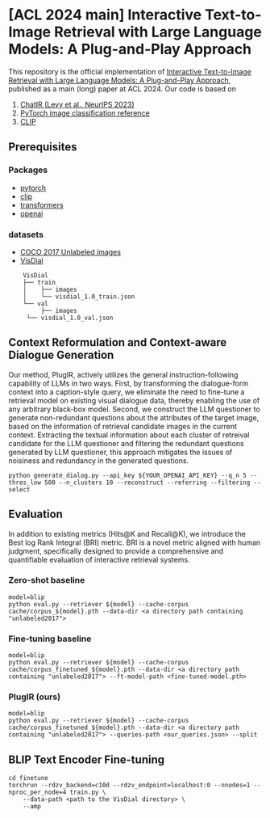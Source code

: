 # [ACL 2024 main] Interactive Text-to-Image Retrieval with Large Language Models: A Plug-and-Play Approach

This repository is the official implementation of [Interactive Text-to-Image Retrieval with Large Language Models: A Plug-and-Play Approach](https://arxiv.org/abs/2406.03411), published as a main (long) paper at ACL 2024.
Our code is based on
1. [ChatIR (Levy et al., NeurIPS 2023)](https://github.com/levymsn/ChatIR)
2. [PyTorch image classification reference](https://github.com/pytorch/vision/tree/main/references/classification)
3. [CLIP](https://github.com/openai/CLIP)

## Prerequisites
### Packages
* [pytorch](https://pytorch.org/get-started/locally/)
* [clip](https://github.com/openai/CLIP)
* [transformers](https://github.com/huggingface/transformers)
* [openai](https://openai.com/index/openai-api/)
### datasets
* [COCO 2017 Unlabeled images](http://images.cocodataset.org/zips/unlabeled2017.zip)
* [VisDial](https://visualdialog.org/data)
```
    VisDial  
    ├── train                    
    │    ├── images          
    │    └── visdial_1.0_train.json                
    └── val
         ├── images  
	 └── visdial_1.0_val.json
```
## Context Reformulation and Context-aware Dialogue Generation
Our method, PlugIR, actively utilizes the general instruction-following capability of LLMs in two ways. First, by transforming the dialogue-form context into a caption-style query, we eliminate the need to fine-tune a retrieval model on existing visual dialogue data, thereby enabling the use of any arbitrary black-box model. Second, we construct the LLM questioner to generate non-redundant questions about the attributes of the target image, based on the information of retrieval candidate images in the current context. Extracting the textual information about each cluster of retreival candidate for the LLM questioner and filtering the redundant questions generated by LLM questioner, this approach mitigates the issues of noisiness and redundancy in the generated questions.
```PlugIR
python generate_dialog.py --api_key ${YOUR_OPENAI_API_KEY} --q_n 5 --thres_low 500 --n_clusters 10 --reconstruct --referring --filtering --select
```

## Evaluation
In addition to existing metrics (Hits@K and Recall@K), we introduce the Best log Rank Integral (BRI) metric. BRI is a novel metric aligned with human judgment, specifically designed to provide a comprehensive and quantifiable evaluation of interactive retrieval systems.
### Zero-shot baseline
```zero-shot
model=blip
python eval.py --retriever ${model} --cache-corpus cache/corpus_${model}.pth --data-dir <a directory path containing "unlabeled2017">
```
### Fine-tuning baseline
```fine-tuned
model=blip
python eval.py --retriever ${model} --cache-corpus cache/corpus_finetuned_${model}.pth --data-dir <a directory path containing "unlabeled2017"> --ft-model-path <fine-tuned-model.pth>
```
### PlugIR (ours)
```PlugIR
model=blip
python eval.py --retriever ${model} --cache-corpus cache/corpus_finetuned_${model}.pth --data-dir <a directory path containing "unlabeled2017"> --queries-path <our_queries.json> --split
```

## BLIP Text Encoder Fine-tuning
```FT
cd finetune
torchrun --rdzv_backend=c10d --rdzv_endpoint=localhost:0 --nnodes=1 --nproc_per_node=4 train.py \
	--data-path <path to the VisDial directory> \
	--amp
```
